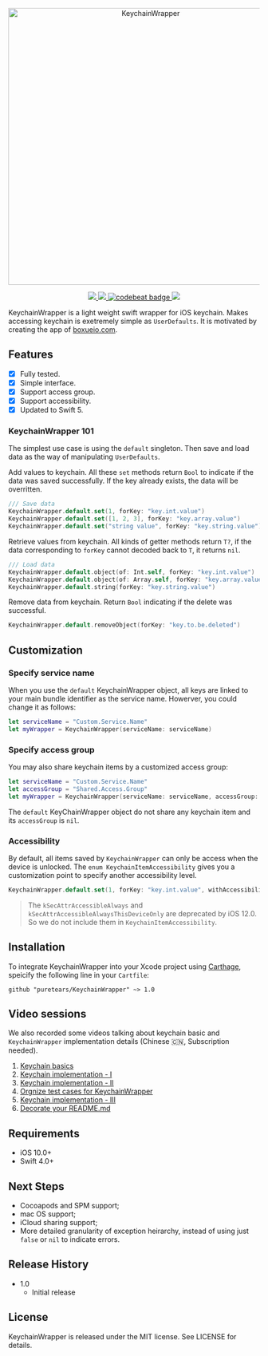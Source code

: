
<p align="center">
<img src="https://github.com/puretears/KeychainWrapper/blob/master/banner@2x.jpg" alt="KeychainWrapper" title="KeychainWrapper" width="555"/>
</p>

<p align="center">
<a href="https://github.com/puretears/KeychainWrapper">
<img src="https://travis-ci.org/puretears/KeychainWrapper.svg?branch=master">
</a>
<a href="https://codecov.io/gh/puretears/KeychainWrapper">
<img src="https://codecov.io/gh/puretears/KeychainWrapper/branch/master/graph/badge.svg" />
</a>
<a href="https://codebeat.co/projects/github-com-puretears-keychainwrapper-master">
<img alt="codebeat badge" src="https://codebeat.co/badges/b28efd16-4690-410c-8497-b985e2490bcc" />
</a>
<a href="https://github.com/Carthage/Carthage/">
<img src="https://img.shields.io/badge/Carthage-compatible-4BC51D.svg?style=flat">
</a>
</p>

KeychainWrapper is a light weight swift wrapper for iOS keychain. Makes accessing keychain is exetremely simple as `UserDefaults`. It is motivated by creating the app of [boxueio.com](https://boxueio.com).

## Features

- [x] Fully tested.
- [x] Simple interface.
- [x] Support access group.
- [x] Support accessibility.
- [x] Updated to Swift 5.

### KeychainWrapper 101

The simplest use case is using the `default` singleton. Then save and load data as the way of manipulating `UserDefaults`.

Add values to keychain. All these `set` methods return `Bool` to indicate if the data was saved successfully. If the key already exists, the data will be overritten.

```swift
/// Save data
KeychainWrapper.default.set(1, forKey: "key.int.value")
KeychainWrapper.default.set([1, 2, 3], forKey: "key.array.value")
KeychainWrapper.default.set("string value", forKey: "key.string.value")
```

Retrieve values from keychain. All kinds of getter methods return `T?`, if the data corresponding to `forKey` cannot decoded back to `T`, it returns `nil`.

```swift
/// Load data
KeychainWrapper.default.object(of: Int.self, forKey: "key.int.value")
KeychainWrapper.default.object(of: Array.self, forKey: "key.array.value")
KeychainWrapper.default.string(forKey: "key.string.value")
```

Remove data from keychain. Return `Bool` indicating if the delete was successful.

```swift
KeychainWrapper.default.removeObject(forKey: "key.to.be.deleted")
```

## Customization

### Specify service name

When you use the `default` KeychainWrapper object, all keys are linked to your main bundle identifier as the service name. Howerver, you could change it as follows:

```swift
let serviceName = "Custom.Service.Name"
let myWrapper = KeychainWrapper(serviceName: serviceName)
```

### Specify access group

You may also share keychain items by a customized access group:

```swift
let serviceName = "Custom.Service.Name"
let accessGroup = "Shared.Access.Group"
let myWrapper = KeychainWrapper(serviceName: serviceName, accessGroup: accessGroup)
```

The `default` KeyChainWrapper object do not share any keychain item and its `accessGroup` is `nil`.

### Accessibility

By default, all items saved by `KeychainWrapper` can only be access when the device is unlocked. The `enum KeychainItemAccessibility` gives you a customization point to specify another accessibility level.

```swift
KeychainWrapper.default.set(1, forKey: "key.int.value", withAccessibility: .afterFirstUnlock)
```

> The `kSecAttrAccessibleAlways` and `kSecAttrAccessibleAlwaysThisDeviceOnly` are deprecated by iOS 12.0. So we do not include them in `KeychainItemAccessibility`.

## Installation

To integrate KeychainWrapper into your Xcode project using [Carthage](https://github.com/Carthage/Carthage), speicify the following line in your `Cartfile`:

```shell
github "puretears/KeychainWrapper" ~> 1.0
```

## Video sessions

We also recorded some videos talking about keychain basic and `KeychainWrapper` implementation details (Chinese 🇨🇳, Subscription needed).

1. [Keychain basics](https://boxueio.com/series/build-boxue-app-in-mvvm/episode/582)
2. [Keychain implementation - I](https://boxueio.com/series/build-boxue-app-in-mvvm/episode/583)
3. [Keychain implementation - II](https://boxueio.com/series/build-boxue-app-in-mvvm/episode/584)
4. [Orgnize test cases for KeychainWrapper](https://boxueio.com/series/build-boxue-app-in-mvvm/episode/585)
5. [Keychain implementation - III](https://boxueio.com/series/build-boxue-app-in-mvvm/episode/586)
6. [Decorate your README.md](https://boxueio.com/series/build-boxue-app-in-mvvm/episode/587)

## Requirements

- iOS 10.0+
- Swift 4.0+

## Next Steps

- Cocoapods and SPM support;
- mac OS support;
- iCloud sharing support;
- More detailed granularity of exception heirarchy, instead of using just `false` or `nil` to indicate errors.

## Release History

- 1.0
  * Initial release

## License

KeychainWrapper is released under the MIT license. See LICENSE for details.
